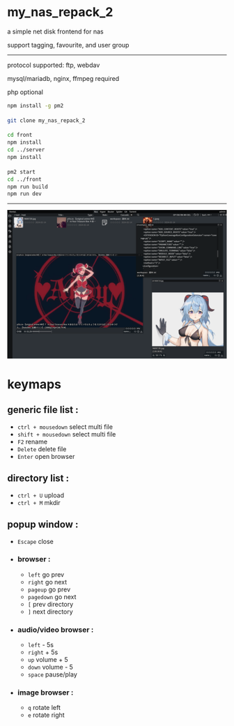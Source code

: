 # my_nas_repack_2

a simple net disk frontend for nas

support tagging, favourite, and user group 

-- --

protocol supported: ftp, webdav

mysql/mariadb, nginx, ffmpeg required

php optional

```bash
npm install -g pm2

git clone my_nas_repack_2

cd front
npm install
cd ../server
npm install

pm2 start
cd ../front
npm run build
npm run dev

```

-- --

![sample](/resource/readme/img.png)

# keymaps

## generic file list :
- `ctrl + mousedown` select multi file
- `shift + mousedown` select multi file
- `F2` rename
- `Delete` delete file
- `Enter` open browser

## directory list :
- `ctrl + U` upload
- `ctrl + M` mkdir

## popup window :
- `Escape` close
- ### browser :
  - `left` go prev 
  - `right` go next
  - `pageup` go prev
  - `pagedown` go next
  - `[` prev directory
  - `]` next directory
- ### audio/video browser :
  - `left` - 5s
  - `right` + 5s
  - `up` volume + 5
  - `down` volume - 5
  - `space` pause/play
- ### image browser :
  - `q` rotate left 
  - `e` rotate right 